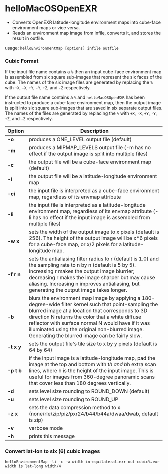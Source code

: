 # helloMacOSOpenEXR
- Converts OpenEXR latitude-longitude environment maps into cube-face environment maps or vice versa.
- Reads an environment map image from infile, converts it, and stores the result in outfile. 

usage: `helloEnvironmentMap [options] infile outfile`

### Cubic Format
If the input file name contains a `%` then an input cube-face environment map is assembled from six 
square sub-images that represent the six faces of the cube. The names of the six image files are generated 
by replacing the `%` with `+X`, `-X`, `+Y`, `-Y`, `+Z`, and `-Z` respectively.

If the output file name contains a `%` and `helloMacOSOpenEXR` has been instructed to produce a cube-face 
environment map, then the output image is split into six square sub-images that are saved in six separate 
output files.  The names of the files are generated by replacing the `%` with `+X`, `-X`, `+Y`, `-Y`, `+Z`, and `-Z` 
respectively.

| Option   | Description |
| -------- | ----------- |
| **-o**   | produces a ONE_LEVEL output file (default)   |
| **-m**   | produces a MIPMAP_LEVELS output file (-m has no effect if the output image is split into multiple files)   |
| **-c**   | the output file will be a cube-face environment map (default)   |
| **-l**   | the output file will be a latitude-longitude environment map   |
| **-ci**   | the input file is interpreted as a cube-face environment map, regardless of its envmap attribute   |
| **-li**   | the input file is interpreted as a latitude-longitude environment map, regardless of its envmap attribute (-li has no effect if the input image is assembled from multiple files) |
| **-w x**   | sets the width of the output image to x pixels (default is 256).  The height of the output image will be x*6 pixels for a cube-face map, or x/2 pixels for a latitude-longitude map. |
| **-f r n**   | sets the antialiasing filter radius to r (default is 1.0) and the sampling rate to n by n (default is 5 by 5).  Increasing r makes the output image blurrier; decreasing r makes the image sharper but may cause aliasing. Increasing n improves antialiasing, but generating the output image takes longer. |
| **-b** | blurs the environment map image by applying a 180-degree-wide filter kernel such that point-sampling the blurred image at a location that corresponds to 3D direction N returns the color that a white diffuse reflector with surface normal N would have if it was illuminated using the original non-blurred image. Generating the blurred image can be fairly slow. |       
| -**t x y** | sets the output file's tile size to x by y pixels (default is 64 by 64) |
| **-p t b** | if the input image is a latitude-longitude map, pad the image at the top and bottom with t*h and b*h extra scan lines, where h is the height of the input image.  This is useful for images from 360-degree panoramic scans that cover less than 180 degrees vertically. |     
| **-d** | sets level size rounding to ROUND_DOWN (default) |
| **-u** | sets level size rounding to ROUND_UP |        
| **-z x** | sets the data compression method to x (none/rle/zip/piz/pxr24/b44/b44a/dwaa/dwab, default is zip) |
| **-v** | verbose mode |
| **-h** | prints this message |         

### Convert lat-lon to six (6) cubic images
`helloEnvironmentMap -li -c -w width in-equilateral.exr out-cubic%.exr width is lat-long width/4`
